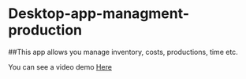# Desktop-app-managment-production
##This app allows you manage inventory, costs, productions, time etc.

You can see a video demo [Here](https://www.youtube.com/watch?v=iYbKWx1_Wao&t=2s)
